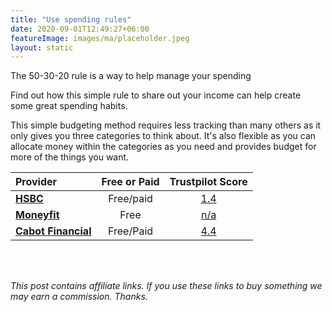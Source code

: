 ```yaml
---
title: "Use spending rules"
date: 2020-09-01T12:49:27+06:00
featureImage: images/ma/placeholder.jpeg
layout: static
---
```


The 50-30-20 rule is a way to help manage your spending

Find out how this simple rule to share out your income can help create some great spending habits.

This simple budgeting method requires less tracking than many others as it only gives you three categories to think about. It's also flexible as you can allocate money within the categories as you need and provides budget for more of the things you want.

| Provider      | Free or Paid  |  Trustpilot Score  |
| :-----------          | :--------------:      |  :--------------:         |
| [**HSBC**](https://www.hsbc.co.uk/financial-fitness/everyday-budgeting/spending-your-income/) | Free/paid | [1.4](https://www.trustpilot.com/review/www.hsbc.co.uk) | 
| [**Moneyfit**](https://www.moneyfit.org/50-30-20-budget-calculator/) | Free | [n/a](n/a) | 
| [**Cabot Financial**](https://www.cabotfinancial.co.uk/money-management/money-management/what-are-the-benefits-of-budgeting) | Free/Paid | [4.4](https://www.trustpilot.com/review/www.cabotfinancial.co.uk) | 
  

<br/><br/>

*This post contains affiliate links. If you use these links to buy something we may
earn a commission. Thanks.*






